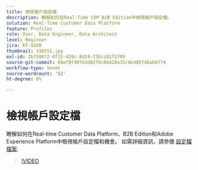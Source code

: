 ```yaml
---
title: 檢視帳戶設定檔
description: 瞭解如何在Real-Time CDP B2B Edition中檢視帳戶設定檔。
solution: Real-Time Customer Data Platform
feature: Profiles
role: User, Data Engineer, Data Architect
level: Beginner
jira: KT-9260
thumbnail: 338251.jpg
exl-id: 2b739872-0f15-429c-8d19-f3bcc81f2f89
source-git-commit: 00ef0f40fb3d82f0c06428a35c0e402f46ab6774
workflow-type: tm+mt
source-wordcount: '52'
ht-degree: 0%

---
```


# 檢視帳戶設定檔

瞭解如何在Real-time Customer Data Platform、B2B Edition和Adobe Experience Platform中檢視帳戶設定檔和機會。 如需詳細資訊，請參閱 [設定檔檔案](https://experienceleague.adobe.com/docs/experience-platform/rtcdp/profile/profile-browse.html).

>[!VIDEO](https://video.tv.adobe.com/v/338251?learn=on)
